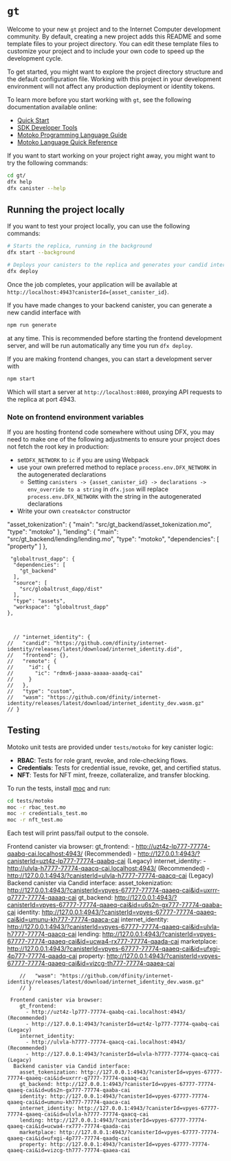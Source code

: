 # `gt`

Welcome to your new `gt` project and to the Internet Computer development community. By default, creating a new project adds this README and some template files to your project directory. You can edit these template files to customize your project and to include your own code to speed up the development cycle.

To get started, you might want to explore the project directory structure and the default configuration file. Working with this project in your development environment will not affect any production deployment or identity tokens.

To learn more before you start working with `gt`, see the following documentation available online:

- [Quick Start](https://internetcomputer.org/docs/current/developer-docs/setup/deploy-locally)
- [SDK Developer Tools](https://internetcomputer.org/docs/current/developer-docs/setup/install)
- [Motoko Programming Language Guide](https://internetcomputer.org/docs/current/motoko/main/motoko)
- [Motoko Language Quick Reference](https://internetcomputer.org/docs/current/motoko/main/language-manual)

If you want to start working on your project right away, you might want to try the following commands:

```bash
cd gt/
dfx help
dfx canister --help
```

## Running the project locally

If you want to test your project locally, you can use the following commands:

```bash
# Starts the replica, running in the background
dfx start --background

# Deploys your canisters to the replica and generates your candid interface
dfx deploy
```

Once the job completes, your application will be available at `http://localhost:4943?canisterId={asset_canister_id}`.

If you have made changes to your backend canister, you can generate a new candid interface with

```bash
npm run generate
```

at any time. This is recommended before starting the frontend development server, and will be run automatically any time you run `dfx deploy`.

If you are making frontend changes, you can start a development server with

```bash
npm start
```

Which will start a server at `http://localhost:8080`, proxying API requests to the replica at port 4943.

### Note on frontend environment variables

If you are hosting frontend code somewhere without using DFX, you may need to make one of the following adjustments to ensure your project does not fetch the root key in production:

- set`DFX_NETWORK` to `ic` if you are using Webpack
- use your own preferred method to replace `process.env.DFX_NETWORK` in the autogenerated declarations
  - Setting `canisters -> {asset_canister_id} -> declarations -> env_override to a string` in `dfx.json` will replace `process.env.DFX_NETWORK` with the string in the autogenerated declarations
- Write your own `createActor` constructor


"asset_tokenization": {
      "main": "src/gt_backend/asset_tokenization.mo",
      "type": "motoko"
    },
    "lending": {
      "main": "src/gt_backend/lending/lending.mo",
      "type": "motoko",
      "dependencies": [
        "property"
      ]
    },

     "globaltrust_dapp": {
      "dependencies": [
        "gt_backend"
      ],
      "source": [
        "src/globaltrust_dapp/dist"
      ],
      "type": "assets",
      "workspace": "globaltrust_dapp"
    },



      // "internet_identity": {
    //   "candid": "https://github.com/dfinity/internet-identity/releases/latest/download/internet_identity.did",
    //   "frontend": {},
    //   "remote": {
    //     "id": {
    //       "ic": "rdmx6-jaaaa-aaaaa-aaadq-cai"
    //     }
    //   },
    //   "type": "custom",
    //   "wasm": "https://github.com/dfinity/internet-identity/releases/latest/download/internet_identity_dev.wasm.gz"
    // }

## Testing

Motoko unit tests are provided under `tests/motoko` for key canister logic:

- **RBAC**: Tests for role grant, revoke, and role-checking flows.
- **Credentials**: Tests for credential issue, revoke, get, and certified status.
- **NFT**: Tests for NFT mint, freeze, collateralize, and transfer blocking.

To run the tests, install [moc](https://smartcontracts.org/docs/developers-guide/build/languages/motoko/moc.html) and run:

```bash
cd tests/motoko
moc -r rbac_test.mo
moc -r credentials_test.mo
moc -r nft_test.mo
```

Each test will print pass/fail output to the console.

 Frontend canister via browser:
    gt_frontend:
      - http://uzt4z-lp777-77774-qaabq-cai.localhost:4943/ (Recommended)
      - http://127.0.0.1:4943/?canisterId=uzt4z-lp777-77774-qaabq-cai (Legacy)
    internet_identity:
      - http://ulvla-h7777-77774-qaacq-cai.localhost:4943/ (Recommended)
      - http://127.0.0.1:4943/?canisterId=ulvla-h7777-77774-qaacq-cai (Legacy)
  Backend canister via Candid interface:
    asset_tokenization: http://127.0.0.1:4943/?canisterId=vpyes-67777-77774-qaaeq-cai&id=uxrrr-q7777-77774-qaaaq-cai
    gt_backend: http://127.0.0.1:4943/?canisterId=vpyes-67777-77774-qaaeq-cai&id=u6s2n-gx777-77774-qaaba-cai
    identity: http://127.0.0.1:4943/?canisterId=vpyes-67777-77774-qaaeq-cai&id=umunu-kh777-77774-qaaca-cai
    internet_identity: http://127.0.0.1:4943/?canisterId=vpyes-67777-77774-qaaeq-cai&id=ulvla-h7777-77774-qaacq-cai
    lending: http://127.0.0.1:4943/?canisterId=vpyes-67777-77774-qaaeq-cai&id=ucwa4-rx777-77774-qaada-cai
    marketplace: http://127.0.0.1:4943/?canisterId=vpyes-67777-77774-qaaeq-cai&id=ufxgi-4p777-77774-qaadq-cai
    property: http://127.0.0.1:4943/?canisterId=vpyes-67777-77774-qaaeq-cai&id=vizcg-th777-77774-qaaea-cai
```
    //   "wasm": "https://github.com/dfinity/internet-identity/releases/latest/download/internet_identity_dev.wasm.gz"
    // }

 Frontend canister via browser:
    gt_frontend:
      - http://uzt4z-lp777-77774-qaabq-cai.localhost:4943/ (Recommended)
      - http://127.0.0.1:4943/?canisterId=uzt4z-lp777-77774-qaabq-cai (Legacy)
    internet_identity:
      - http://ulvla-h7777-77774-qaacq-cai.localhost:4943/ (Recommended)
      - http://127.0.0.1:4943/?canisterId=ulvla-h7777-77774-qaacq-cai (Legacy)
  Backend canister via Candid interface:
    asset_tokenization: http://127.0.0.1:4943/?canisterId=vpyes-67777-77774-qaaeq-cai&id=uxrrr-q7777-77774-qaaaq-cai
    gt_backend: http://127.0.0.1:4943/?canisterId=vpyes-67777-77774-qaaeq-cai&id=u6s2n-gx777-77774-qaaba-cai
    identity: http://127.0.0.1:4943/?canisterId=vpyes-67777-77774-qaaeq-cai&id=umunu-kh777-77774-qaaca-cai
    internet_identity: http://127.0.0.1:4943/?canisterId=vpyes-67777-77774-qaaeq-cai&id=ulvla-h7777-77774-qaacq-cai
    lending: http://127.0.0.1:4943/?canisterId=vpyes-67777-77774-qaaeq-cai&id=ucwa4-rx777-77774-qaada-cai
    marketplace: http://127.0.0.1:4943/?canisterId=vpyes-67777-77774-qaaeq-cai&id=ufxgi-4p777-77774-qaadq-cai
    property: http://127.0.0.1:4943/?canisterId=vpyes-67777-77774-qaaeq-cai&id=vizcg-th777-77774-qaaea-cai